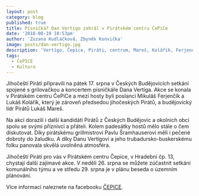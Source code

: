 ```yaml
---
layout: post
category: blog
published: true
title: Písničkář Dan Vertígo zahrál v Pirátském centru ČePiCe
date: '2018-08-19 10:53pm'
author: 'Zuzana Kudláčková, Zbyněk Konvička'
image: posts/dan-vertigo.jpg
description: 'Vertígo, Čepice, Piráti, centrum, Mareš, Kolářík, Ferjenčík'
tags:
  - ČePICE
  - Kultura
---
```

Jihočeští Piráti připravili na pátek 17. srpna v Českých Budějovicích setkání spojené s grilovačkou a koncertem písničkáře Dana Vertíga. Akce se konala v Pirátském centru ČePiCe a mezi hosty byli poslanci Mikuláš Ferjenčík a Lukáš Kolářík, který je zároveň předsedou jihočeských Pirátů, a budějovický lídr Pirátů Lukáš Mareš.

Na akci dorazili i další kandidáti Pirátů z Českých Budějovic a okolních obcí spolu se svými příznivci a přáteli. Kolem padesátky hostů mělo stále o čem diskutovat. Díky pirátskému grillmistrovi Pavlu Šramhauserovi měli i pečené dobroty do žaludku. A díky Danu Vertígovi a jeho trubadursko-buskerskému folku panovala skvělá uvolněná atmosféra. 

Jihočeští Piráti pro vás v Pirátském centru Čepice, v Hradební čp. 13, chystají další zajímavé akce. V neděli 26. srpna se můžete zúčastnit setkání komunálního týmu a ve středu 29. srpna je v plánu beseda o územním plánování.

Více informací naleznete na facebooku [ČEPICE](https://www.facebook.com/cepiceCB/).
